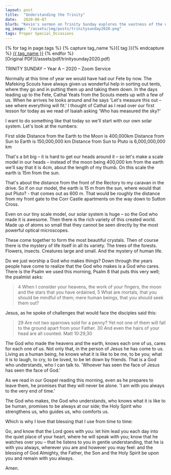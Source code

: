 ```yaml
---
layout: post
title:  "Understanding the Trinity"
date:   2020-06-07
blurb: "Kevin's sermon on Trinity Sunday explores the vastness of the universe and the intimate care of God. He uses the scale of the solar system to illustrate God's greatness and the variety of creation. He emphasizes that God, who created everything, also understands and cares for each individual, as seen in the life of Jesus and the presence of the Holy Spirit."
og_image: "/assets/img/posts/trinitysunday2020.png"
tags: Proper Special_Occasions
---    
```

<div class="tag-pills">
  {% for tag in page.tags %}
    {% capture tag_name %}{{ tag }}{% endcapture %}
    <a href="{{ site.baseurl }}/tag/{{ tag_name }}" class="tag-pill">{{ tag_name }}</a>
  {% endfor %}
</div>
[Original PDF](/assets/pdf/trinitysunday2020.pdf)

TRINITY SUNDAY – Year A – 2020 – Zoom Service

Normally at this time of year we would have had our Fete by now. The Mafeking Scouts have always given us wonderful help in sorting out tents, where they go and in putting them up and taking them down. In the days leading up to the Fete, Cathal Yeats from the Scouts meets up with a few of us. When he arrives he looks around and he says 'Let's measure this out – see where everything will fit.' I thought of Cathal as I read over our first lesson for today as we read of Isaiah asking 'Who has measured the sky?'

I want to do something like that today so we'll start with our own solar system. Let's look at the numbers:

First slide
Distance from the Earth to the Moon is 400,000km
Distance from Sun to Earth is 150,000,000 km
Distance from Sun to Pluto is 6,000,000,000 km

That's a bit big – it is hard to get our heads around it – so let's make a scale model in our heads – instead of the moon being 400,000 km from the earth we'll say that it is 4cm, about the length of my thumb. On this scale the earth is 15m from the sun.

That's about the distance from the front of the Rectory to my caravan in the drive. So if on our model, the earth is 15 m from the sun, where would that put Pluto? - that comes out as 600 m. That would be roughly the distance from my front gate to the Corr Castle apartments on the way down to Sutton Cross.

Even on our tiny scale model, our solar system is huge – so the God who made it is awesome. Then there is the rich variety of this created world. Made up of atoms so small that they cannot be seen directly by the most powerful optical microscopes.

These come together to form the most beautiful crystals. Then of course there is the mystery of life itself in all its variety. The trees of the forests. Flowers, insects. Creatures large and small. And the mystery of human life.

Do we just worship a God who makes things? Down through the years people have come to realize that the God who makes is a God who cares. There is the Psalm we used this morning, Psalm 8 that puts this very well; the psalmist asks:

> 4 When I consider your heavens, the work of your fingers,
> the moon and the stars that you have ordained,
> 5 What are mortals, that you should be mindful of them;
> mere human beings, that you should seek them out?

Jesus, as he spoke of challenges that would face the disciples said this:

> 29 Are not two sparrows sold for a penny? Yet not one of them will fall to the ground apart from your Father. 30 And even the hairs of your head are all counted. Matt 10:29,30

The God who made the heavens and the earth, knows each one of us, cares for each one of us. Not only that, in the person of Jesus he has come to us. Living as a human being, he knows what it is like to be me, to be you; what it is to laugh, to cry, to be loved, to be let down by friends. That is a God who understands, who I can talk to. 'Whoever has seen the face of Jesus has seen the face of God.'

As we read in our Gospel reading this morning, even as he prepares to leave them, he promises that they will never be alone. 'I am with you always to the very end of time.'

The God who makes, the God who understands, who knows what it is like to be human, promises to be always at our side; the Holy Spirit who strengthens us, who guides us, who comforts us.

Which is why I love that blessing that I use from time to time:

Go, and know that the Lord goes with you: let him lead you each day into the quiet place of your heart, where he will speak with you; know that he watches over you – that he listens to you in gentle understanding, that he is with you always, wherever you are and however you may feel: and the blessing of God Almighty, the Father, the Son and the Holy Spirit be upon you and remain with you always.

Amen.
